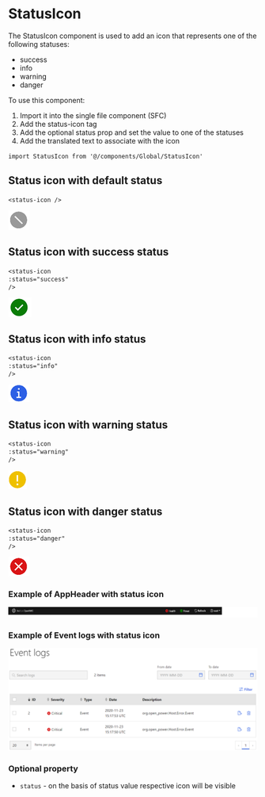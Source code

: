 # StatusIcon

The StatusIcon component is used to add an icon that represents one of the following statuses:

- success
- info
- warning
- danger

To use this component:
1. Import it into the single file component (SFC)
2. Add the status-icon tag
3. Add the optional status prop and set the value to one of the statuses
4. Add the translated text to associate with the icon

```vue
import StatusIcon from '@/components/Global/StatusIcon'
```

## Status icon with default status

```vue
<status-icon />
```

![StatusIcon default icon example](./secondary.png)

## Status icon with success status

```vue
<status-icon
:status="success"
/>
```

![StatusIcon success icon example](./success.png)

## Status icon with info status

```vue
<status-icon
:status="info"
/>
```

![StatusIcon info icon example](./info.png)

## Status icon with warning status

```vue
<status-icon
:status="warning"
/>
```

![StatusIcon warning icon example](./warning.png)

## Status icon with danger status

```vue
<status-icon
:status="danger"
/>
```

![StatusIcon danger icon example](./danger.png)

### Example of AppHeader with status icon

![AppHeader with status icon example](./appHeaderWithStatusIcon.png)

### Example of Event logs with status icon

![EventLogs with status icon example](./eventLogsWithSatusIcon.png)

### Optional property

- `status` - on the basis of status value respective icon will be visible
